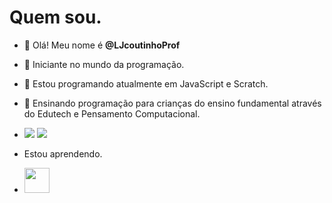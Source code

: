 # Quem sou.
- 👋 Olá! Meu nome é **@LJcoutinhoProf**
- 👀 Iniciante no mundo da programação.
- 🌱 Estou programando atualmente em JavaScript e Scratch.
- 💞️ Ensinando programação para crianças do ensino fundamental através do Edutech e Pensamento Computacional.
- <a href="https://instagram.com/@ljcoutinho.oficial" target="_blank"><img src="https://img.shields.io/badge/-Instagram-%23E4405F?style=for-the-badge&logo=instagram&logoColor=white" target="_blank"></a>  <a href = "mailto:leandrocoutinho11@gmail.com"><img src="https://img.shields.io/badge/Gmail-D14836?style=for-the-badge&logo=gmail&logoColor=white" target="_blank"></a>


- Estou aprendendo.
- <img src="https://cdn.jsdelivr.net/gh/devicons/devicon/icons/javascript/javascript-original.svg" width="40" height="40"/>

<!---
LJcoutinhoProf/LJcoutinhoProf is a ✨ special ✨ repository because its `README.md` (this file) appears on your GitHub profile.
You can click the Preview link to take a look at your changes.
--->
